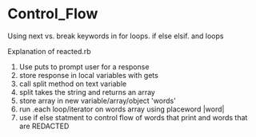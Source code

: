 Control_Flow
============
Using next vs. break keywords in for loops. if else elsif. and loops

Explanation of reacted.rb

1. Use puts to prompt user for a response
2. store response in local variables with gets
3. call split method on text variable
4. split takes the string and returns an array
5. store array in new variable/array/object 'words'
6. run .each loop/iterator on words array using placeword |word|
7. use if else statment to control flow of words that print and words that are REDACTED